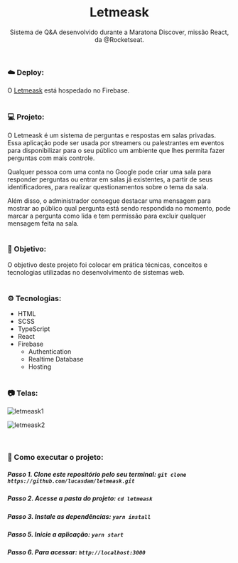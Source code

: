 <h1 align="center">Letmeask</h1>
<p align="center">Sistema de Q&A desenvolvido durante a Maratona Discover, missão React, da @Rocketseat.</p> <br />


### ☁️ Deploy:
O <a href="https://letmeask-a9c83.web.app">Letmeask</a> está hospedado no Firebase.
<br /> <br />

### 💻 Projeto:
O Letmeask é um sistema de perguntas e respostas em salas privadas. Essa aplicação pode ser usada por streamers ou palestrantes em eventos para disponibilizar para o seu público um ambiente que lhes permita fazer perguntas com mais controle.

Qualquer pessoa com uma conta no Google pode criar uma sala para responder perguntas ou entrar em salas já existentes, a partir de seus identificadores, para realizar questionamentos sobre o tema da sala.

Além disso, o administrador consegue destacar uma mensagem para mostrar ao público qual pergunta está sendo respondida no momento, pode marcar a pergunta como lida e tem permissão para excluir qualquer mensagem feita na sala.
<br /> <br />

### 🎯 Objetivo:
O objetivo deste projeto foi colocar em prática técnicas, conceitos e tecnologias utilizadas no desenvolvimento de sistemas web.
<br /> <br />

### ⚙️ Tecnologias:
- HTML
- SCSS
- TypeScript
- React
- Firebase
    - Authentication
    - Realtime Database
    - Hosting
<br /> <br />

### 📷 Telas:
![letmeask1](https://user-images.githubusercontent.com/54273070/161590735-4c33e189-0c90-4ef8-9754-94c12a9ef27d.jpg)

![letmeask2](https://user-images.githubusercontent.com/54273070/161590782-911d2451-a914-44fc-9553-d1f774937aab.jpg)

<br />

### 📂 Como executar o projeto:

##### Passo 1. Clone este repositório pelo seu terminal: `git clone https://github.com/lucasdam/letmeask.git`

##### Passo 2. Acesse a pasta do projeto: `cd letmeask`

##### Passo 3. Instale as dependências: `yarn install`

##### Passo 5. Inicie a aplicação: `yarn start`

##### Passo 6. Para acessar: `http://localhost:3000`
